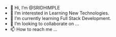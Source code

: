 - 👋 Hi, I’m @SRIDHIMPLE
- 👀 I’m interested in Learning New Technologies.
- 🌱 I’m currently learning Full Stack Development.
- 💞️ I’m looking to collaborate on ...
- 📫 How to reach me ...

<!---
SRIDHIMPLE/SRIDHIMPLE is a ✨ special ✨ repository because its `README.md` (this file) appears on your GitHub profile.
You can click the Preview link to take a look at your changes.
--->
